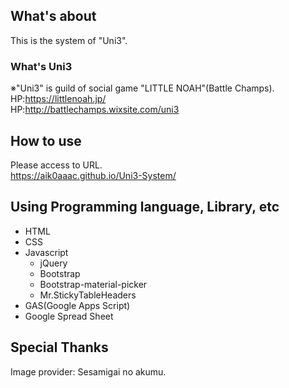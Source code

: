 ## What's about
This is the system of "Uni3".  

### What's Uni3
※"Uni3" is guild of social game "LITTLE NOAH"(Battle Champs).  
HP:https://littlenoah.jp/  
HP:http://battlechamps.wixsite.com/uni3  

## How to use
Please access to URL.  
https://aik0aaac.github.io/Uni3-System/  

## Using Programming language, Library, etc
- HTML  
- CSS  
- Javascript  
  - jQuery  
  - Bootstrap  
  - Bootstrap-material-picker  
  - Mr.StickyTableHeaders  
- GAS(Google Apps Script)  
- Google Spread Sheet  

## Special Thanks
Image provider: Sesamigai no akumu.  
